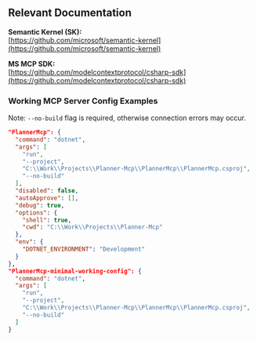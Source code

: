 ## Relevant Documentation

**Semantic Kernel (SK):**  
[https://github.com/microsoft/semantic-kernel](https://github.com/microsoft/semantic-kernel)

**MS MCP SDK:**  
[https://github.com/modelcontextprotocol/csharp-sdk](https://github.com/modelcontextprotocol/csharp-sdk)

### Working MCP Server Config Examples

Note: `--no-build` flag is required, otherwise connection errors may occur.

```json
"PlannerMcp": {
  "command": "dotnet",
  "args": [
    "run",
    "--project",
    "C:\\Work\\Projects\\Planner-Mcp\\PlannerMcp\\PlannerMcp.csproj",
    "--no-build"
  ],
  "disabled": false,
  "autoApprove": [],
  "debug": true,
  "options": {
    "shell": true,
    "cwd": "C:\\Work\\Projects\\Planner-Mcp"
  },
  "env": {
    "DOTNET_ENVIRONMENT": "Development"
  }
},
"PlannerMcp-minimal-working-config": {
  "command": "dotnet",
  "args": [
    "run",
    "--project",
    "C:\\Work\\Projects\\Planner-Mcp\\PlannerMcp\\PlannerMcp.csproj",
    "--no-build"
  ]
}
